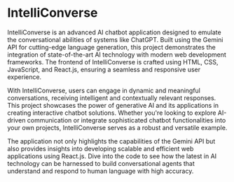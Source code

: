 # IntelliConverse
IntelliConverse is an advanced AI chatbot application designed to emulate the conversational abilities of systems like ChatGPT. Built using the Gemini API for cutting-edge language generation, this project demonstrates the integration of state-of-the-art AI technology with modern web development frameworks. The frontend of IntelliConverse is crafted using HTML, CSS, JavaScript, and React.js, ensuring a seamless and responsive user experience.

With IntelliConverse, users can engage in dynamic and meaningful conversations, receiving intelligent and contextually relevant responses. This project showcases the power of generative AI and its applications in creating interactive chatbot solutions. Whether you're looking to explore AI-driven communication or integrate sophisticated chatbot functionalities into your own projects, IntelliConverse serves as a robust and versatile example.

The application not only highlights the capabilities of the Gemini API but also provides insights into developing scalable and efficient web applications using React.js. Dive into the code to see how the latest in AI technology can be harnessed to build conversational agents that understand and respond to human language with high accuracy.


